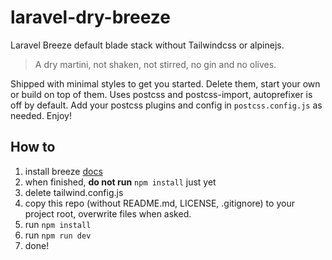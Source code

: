 # laravel-dry-breeze
Laravel Breeze default blade stack without Tailwindcss or alpinejs.

> A dry martini, not shaken, not stirred, no gin and no olives.

Shipped with minimal styles to get you started. Delete them, start your own or build on top of them. Uses postcss and postcss-import, autoprefixer is off by default. Add your postcss plugins and config in ``postcss.config.js`` as needed. Enjoy!

## How to

1. install breeze [docs](https://laravel.com/docs/9.x/starter-kits#laravel-breeze)
2. when finished, __do not run__ ``npm install`` just yet
3. delete tailwind.config.js
4. copy this repo (without README.md, LICENSE, .gitignore) to your project root, overwrite files when asked.
5. run ``npm install``
6. run ``npm run dev``
7. done!